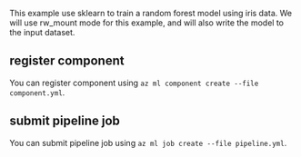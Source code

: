 This example use sklearn to train a random forest model using iris data. We will use rw_mount mode for this example, and will also write the model to the input dataset.

## register component
You can register component using `az ml component create --file component.yml`.

## submit pipeline job

You can submit pipeline job using `az ml job create --file pipeline.yml`.
